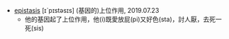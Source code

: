 - [epistasis](https://tw.dictionary.search.yahoo.com/search?p=epistasis) [ɪˋpɪstəsɪs] (基因的)上位作用, 2019.07.23
  - 他的基因起了上位作用，他(i)既愛放屁(pi)又好色(sta)，討人厭，去死一死(sis)
